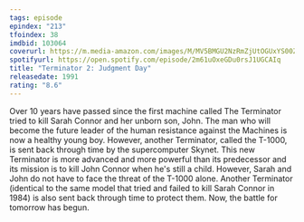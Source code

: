 ```yaml
---
tags: episode
epindex: "213"
tfoindex: 38
imdbid: 103064
coverurl: https://m.media-amazon.com/images/M/MV5BMGU2NzRmZjUtOGUxYS00ZjdjLWEwZWItY2NlM2JhNjkxNTFmXkEyXkFqcGdeQXVyNjU0OTQ0OTY@._V1_SX202_CR0,0,202,300_.jpg
spotifyurl: https://open.spotify.com/episode/2m61uOxeGDu0rsJ1UGCAIq
title: "Terminator 2: Judgment Day"
releasedate: 1991
rating: "8.6"
---
```


Over 10 years have passed since the first machine called The Terminator tried to kill Sarah Connor and her unborn son, John. The man who will become the future leader of the human resistance against the Machines is now a healthy young boy. However, another Terminator, called the T-1000, is sent back through time by the supercomputer Skynet. This new Terminator is more advanced and more powerful than its predecessor and its mission is to kill John Connor when he's still a child. However, Sarah and John do not have to face the threat of the T-1000 alone. Another Terminator (identical to the same model that tried and failed to kill Sarah Connor in 1984) is also sent back through time to protect them. Now, the battle for tomorrow has begun.